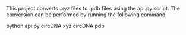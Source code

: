 This project converts .xyz files to .pdb files using the api.py script. The conversion can be performed by running the following command:

python api.py circDNA.xyz circDNA.pdb
